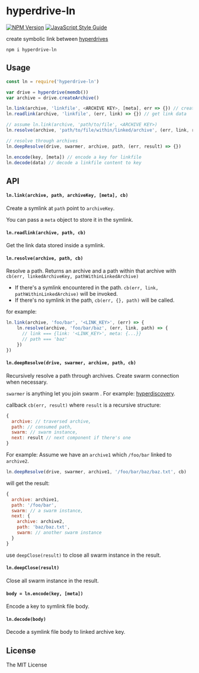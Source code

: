# hyperdrive-ln

[![NPM Version](https://img.shields.io/npm/v/hyperdrive-ln.svg)](https://www.npmjs.com/package/hyperfeed) [![JavaScript Style Guide](https://img.shields.io/badge/code%20style-standard-brightgreen.svg)](http://standardjs.com/)

create symbolic link between [hyperdrives](https://github.com/mafintosh/hyperdrive)

`npm i hyperdrive-ln`

## Usage

```js
const ln = require('hyperdrive-ln')

var drive = hyperdrive(memdb())
var archive = drive.createArchive()

ln.link(archive, 'linkfile', <ARCHIVE KEY>, [meta], err => {}) // create symlink to another archive
ln.readlink(archive, 'linkfile', (err, link) => {}) // get link data

// assume ln.link(archive, 'path/to/file', <ARCHIVE KEY>)
ln.resolve(archive, 'path/to/file/within/linked/archive', (err, link, restOfThePath)) // returns (err, {link: <ARCHIVE_KEY>, meta: {...}}, 'within/linked/archive')

// resolve through archives
ln.deepResolve(drive, swarmer, archive, path, (err, result) => {})

ln.encode(key, [meta]) // encode a key for linkfile
ln.decode(data) // decode a linkfile content to key
```

## API

#### `ln.link(archive, path, archiveKey, [meta], cb)`

Create a symlink at `path` point to `archiveKey`.

You can pass a `meta` object to store it in the symlink.

#### `ln.readlink(archive, path, cb)`

Get the link data stored inside a symlink.

#### `ln.resolve(archive, path, cb)`

Resolve a path. Returns an archive and a path within that archive with `cb(err, linkedArchiveKey, pathWithinLinkedArchive)`

* If there's a symlink encountered in the path. `cb(err, link, pathWithinLinkedArchive)` will be invoked.
* If there's no symlink in the path, `cb(err, {}, path)` will be called.

for example:

```js
ln.link(archive, 'foo/bar', '<LINK_KEY>', (err) => {
    ln.resolve(archive, 'foo/bar/baz', (err, link, path) => {
      // link === {link: '<LINK_KEY>', meta: {...}}
      // path === 'baz'
    })
})
```

#### `ln.deepResolve(drive, swarmer, archive, path, cb)`

Recursively resolve a path through archives. Create swarm connection when necessary.

`swarmer` is anything let you join swarm . For example: [hyperdiscovery](https://github.com/karissa/hyperdiscovery).

callback `cb(err, result)` where `result` is a recursive structure:
```js
{
  archive: // traversed archive,
  path: // consumed path,
  swarm: // swarm instance,
  next: result // next component if there's one
}
```

For example: Assume we have an `archive1` which `/foo/bar` linked to `archive2`.

```js
ln.deepResolve(drive, swarmer, archive1, '/foo/bar/baz/baz.txt', cb)
```

will get the result:

```js
{
  archive: archive1,
  path: '/foo/bar',
  swarm: // a swarm instance,
  next: {
    archive: archive2,
    path: 'baz/baz.txt',
    swarm: // another swarm instance
  }
}
```
use `deepClose(result)` to close all swarm instance in the result.

#### `ln.deepClose(result)`

Close all swarm instance in the result.

#### `body = ln.encode(key, [meta])`

Encode a key to symlink file body.

#### `ln.decode(body)`

Decode a symlink file body to linked archive key.

## License

The MIT License
